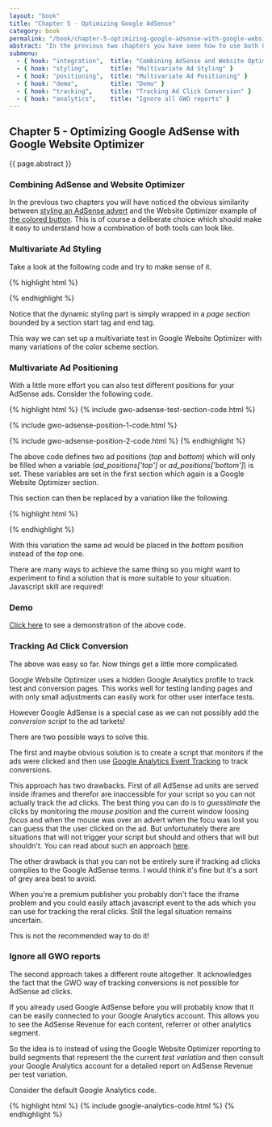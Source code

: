 ```yaml
---
layout: "book"
title: "Chapter 5 - Optimizing Google AdSense"
category: book
permalink: "/book/chapter-5-optimizing-google-adsense-with-google-website-optimizer.html"
abstract: "In the previous two chapters you have seen how to use both Google AdSense and Google Website Optimizer on their own. This chapter focusses on combining the two to optimize your AdSense revenue."
submenu:
  - { hook: "integration",  title: "Combining AdSense and Website Optimizer" }
  - { hook: "styling",      title: "Multivariate Ad Styling" }
  - { hook: "positioning",  title: "Multivariate Ad Positioning" }
  - { hook: "demo",         title: "Demo" }
  - { hook: "tracking",     title: "Tracking Ad Click Conversion" }
  - { hook: "analytics",    title: "Ignore all GWO reports" }
---
```

## Chapter 5 - Optimizing Google AdSense with Google Website Optimizer

{{ page.abstract }}

### Combining AdSense and Website Optimizer<a name="integration">&nbsp;</a>

In the previous two chapters you will have noticed the obvious similarity between [styling an AdSense advert](/dfpadsenseoptimiser/book/chapter-3-using-google-adsense.html#styling "Using Google AdSense - Dynamic Ad Styling") and the Website Optimizer example of [the colored button](http://a8977338.github.com/dfpadsenseoptimiser/book/chapter-4-using-google-website-optimizer.html#demo "Using Google Website Optimizer - Demo"). This is of course a deliberate choice which should make it easy to understand how a combination of both tools can look like.

### Multivariate Ad Styling<a name="styling">&nbsp;</a>

Take a look at the following code and try to make sense of it.

{% highlight html %}
<script>utmx_section("gwo_adsense_style")</script>
<script type="text/javascript"><!--
google_color_border = '000000';
google_color_bg     = 'DDDDDD';
google_color_link   = '000080';
google_color_url    = '008000';
google_color_text   = '000000';
//-->
</script>
</noscript>

<script type="text/javascript"><!--
google_ad_client = "ca-pub-0123456789abcdef";
/* custom_ad_name */
google_ad_slot = "0123456789";
google_ad_width = 125;
google_ad_height = 125;
//-->
</script>
<script type="text/javascript"
src="http://pagead2.googlesyndication.com/pagead/show_ads.js">
</script>
{% endhighlight %}

Notice that the dynamic styling part is simply wrapped in a _page section_ bounded by a section start tag and end tag.

This way we can set up a multivariate test in Google Website Optimizer with many variations of the color scheme section.

### Multivariate Ad Positioning<a name="positioning">&nbsp;</a>

With a little more effort you can also test different positions for your AdSense ads. Consider the following code.

{% highlight html %}
{% include gwo-adsense-test-section-code.html %}

{% include gwo-adsense-position-1-code.html %}

{% include gwo-adsense-position-2-code.html %}
{% endhighlight %}

The above code defines two ad positions (_top_ and _bottom_) which will only be filled when a variable (_ad_positions['top']_ or _ad_positions['bottom']_) is set. These variables are set in the first section which again is a Google Website Optimizer section.

This section can then be replaced by a variation like the following.

{% highlight html %}
<script>utmx_section("gwo_adsense_position")</script>
<script type="text/javascript"><!--
var ad_positions = new Array();
ad_positions['bottom'] = { slot: "0123456789", width: 200, height: 200 }
//-->
</script>
</noscript>
{% endhighlight %}

With this variation the same ad would be placed in the _bottom_ position instead of the _top_ one.

There are many ways to achieve the same thing so you might want to experiment to find a solution that is more suitable to your situation. Javascript skill are required!

### Demo<a name="demo">&nbsp;</a>

[Click here](/dfpadsenseoptimiser/gwo-adsense-test-page.html) to see a demonstration of the above code.

### Tracking Ad Click Conversion<a name="tracking">&nbsp;</a>

The above was easy so far. Now things get a little more complicated.

Google Website Optimizer uses a hidden Google Analytics profile to track test and conversion pages. This works well for testing landing pages and with only small adjustments can easily work for other user interface tests.

However Google AdSense is a special case as we can not possibly add the _conversion script_ to the ad tarkets!

There are two possible ways to solve this.

The first and maybe obvious solution is to create a script that monitors if the ads were clicked and then use [Google Analytics Event Tracking](http://code.google.com/apis/analytics/docs/tracking/eventTrackerGuide.html "Google Analytics Event Tracking") to track conversions.

This approach has two drawbacks. First of all AdSense ad units are served inside iframes and therefor are inaccessible for your script so you can not actually track the ad clicks. The best thing you can do is to _guesstimate_ the clicks by monitoring the _mouse position_ and the current window loosing _focus_ and when the mouse was over an advert when the focu was lost you can guess that the user clicked on the ad. But unfortunately there are situations that will not trigger your script but should and others that will but shouldn't. You can read about such an approach [here](http://www.bennadel.com/blog/1752-Tracking-Google-AdSense-Clicks-With-jQuery-And-ColdFusion.htm "Blog post: Tracking Google AdSense Clicks With jQuery And ColdFusion").

The other drawback is that you can not be entirely sure if tracking ad clicks complies to the Google AdSense terms. I would think it's fine but it's a sort of grey area best to avoid.

When you're a premium publisher you probably don't face the iframe problem and you could easily attach javascript event to the ads which you can use for tracking the reral clicks. Still the legal situation remains uncertain.

This is not the recommended way to do it!

### Ignore all GWO reports<a name="analytics">&nbsp;</a>

The second approach takes a different route altogether. It acknowledges the fact that the GWO way of tracking conversions is not possible for AdSense ad clicks.

If you already used Google AdSense before you will probably know that it can be easily connected to your Google Analytics account. This allows you to see the AdSense Revenue for each content, referrer or other analytics segment.

So the idea is to instead of using the Google Website Optimizer reporting to build segments that represent the the current _test variation_ and then consult your Google Analytics account for a detailed report on AdSense Revenue per test variation.

Consider the default Google Analytics code.

{% highlight html %}
{% include google-analytics-code.html %}
{% endhighlight %}

